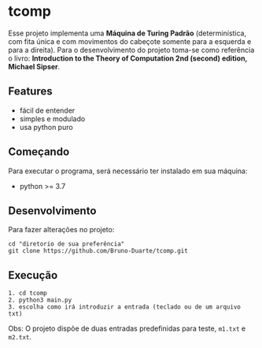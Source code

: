 # tcomp

Esse projeto implementa uma **Máquina de Turing Padrão** (determinística, com fita única e com movimentos
do cabeçote somente para a esquerda e para a direita). Para o desenvolvimento do projeto toma-se como
referência o livro: **Introduction to the Theory of Computation 2nd (second) edition, Michael Sipser**.

## Features

- fácil de entender
- simples e modulado
- usa python puro

## Começando

Para executar o programa, será necessário ter instalado em sua máquina:

- python >= 3.7 

## Desenvolvimento

Para fazer alterações no projeto:

```
cd "diretorio de sua preferência"
git clone https://github.com/Bruno-Duarte/tcomp.git
```

## Execução

```
1. cd tcomp
2. python3 main.py
3. escolha como irá introduzir a entrada (teclado ou de um arquivo txt)
```

Obs: O projeto dispõe de duas entradas predefinidas para teste, `m1.txt` e `m2.txt`.

 

